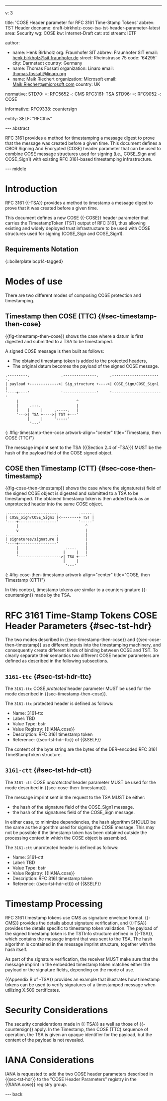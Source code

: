 ---
v: 3

title: 'COSE Header parameter for RFC 3161 Time-Stamp Tokens'
abbrev: TST Header
docname: draft-birkholz-cose-tsa-tst-header-parameter-latest
area: Security
wg: COSE
kw: Internet-Draft
cat: std
stream: IETF

author:
- name: Henk Birkholz
  org: Fraunhofer SIT
  abbrev: Fraunhofer SIT
  email: henk.birkholz@sit.fraunhofer.de
  street: Rheinstrasse 75
  code: '64295'
  city: Darmstadt
  country: Germany
- name: Thomas Fossati
  organization: Linaro
  email: thomas.fossati@linaro.org
- name: Maik Riechert
  organization: Microsoft
  email: Maik.Riechert@microsoft.com
  country: UK

normative:
  STD70:
    =: RFC5652
    -: CMS
  RFC3161: TSA
  STD96:
    =: RFC9052
    -: COSE

informative:
  RFC9338: countersign

entity:
  SELF: "RFCthis"

--- abstract

RFC 3161 provides a method for timestamping a message digest to prove that the message was created before a given time.
This document defines a CBOR Signing And Encrypted (COSE) header parameter that can be used to combine COSE message structures used for signing (i.e., COSE_Sign and COSE_Sign1) with existing RFC 3161-based timestamping infrastructure.

--- middle

# Introduction

RFC 3161 {{-TSA}} provides a method to timestamp a message digest to prove that it was created before a given time.

This document defines a new COSE {{-COSE}} header parameter that carries the TimestampToken (TST) output of RFC 3161, thus allowing existing and widely deployed trust infrastructure to be used with COSE structures used for signing (COSE_Sign and COSE_Sign1).

## Requirements Notation

{::boilerplate bcp14-tagged}

# Modes of use

There are two different modes of composing COSE protection and timestamping.

## Timestamp then COSE (TTC) {#sec-timestamp-then-cose}

{{fig-timestamp-then-cose}} shows the case where a datum is first digested and submitted to a TSA to be timestamped.

A signed COSE message is then built as follows:

* The obtained timestamp token is added to the protected headers,
* The original datum becomes the payload of the signed COSE message.

~~~ aasvg
.---------.              .---------------.     .----------------------.
| payload +------------->| Sig_structure +---->| COSE_Sign/COSE_Sign1 |
'----+----'              '---------------'     '----------------------'
     |                          ^
     |     .---.                |
     |    |     |     .-----.   |
     '--->| TSA +---->| TST +---'
          |     |     '-----'
           '---'
~~~
{: #fig-timestamp-then-cose artwork-align="center"
   title="Timestamp, then COSE (TTC)"}

The message imprint sent to the TSA ({{Section 2.4 of -TSA}}) MUST be the hash of the payload field of the COSE signed object.

## COSE then Timestamp (CTT) {#sec-cose-then-timestamp}

{{fig-cose-then-timestamp}} shows the case where the signature(s) field of the signed COSE object is digested and submitted to a TSA to be timestamped.
The obtained timestamp token is then added back as an unprotected header into the same COSE object.

~~~ aasvg
.----------------------.         .-----.
| COSE_Sign/COSE_Sign1 |<--------+ TST |
'----+-----------------'         '-----'
     |                              ^
     v                              |
.----------------------.            |
| signatures/signature |            |
'----+-----------------'            |
     |                     .---.    |
     |                    |     |   |
     '------------------->| TSA +---'
                          |     |
                           '---'
~~~
{: #fig-cose-then-timestamp artwork-align="center"
   title="COSE, then Timestamp (CTT)"}

In this context, timestamp tokens are similar to a countersignature {{-countersign}} made by the TSA.

# RFC 3161 Time-Stamp Tokens COSE Header Parameters {#sec-tst-hdr}

The two modes described in {{sec-timestamp-then-cose}} and {{sec-cose-then-timestamp}} use different inputs into the timestamping machinery, and consequently create different kinds of binding between COSE and TST.
To clearly separate their semantics two different COSE header parameters are defined as described in the following subsections.

## `3161-ttc` {#sec-tst-hdr-ttc}

The `3161-ttc` COSE _protected_ header parameter MUST be used for the mode described in {{sec-timestamp-then-cose}}.

The `3161-ttc` protected header is defined as follows:

* Name: 3161-ttc
* Label: TBD
* Value Type: bstr
* Value Registry: {{!IANA.cose}}
* Description: RFC 3161 timestamp token
* Reference: {{sec-tst-hdr-ttc}} of {{&SELF}}

The content of the byte string are the bytes of the DER-encoded RFC 3161 TimeStampToken structure.

## `3161-ctt` {#sec-tst-hdr-ctt}

The `3161-ctt` COSE _unprotected_ header parameter MUST be used for the mode described in {{sec-cose-then-timestamp}}.

The message imprint sent in the request to the TSA MUST be either:

* the hash of the signature field of the COSE_Sign1 message.
* the hash of the signatures field of the COSE_Sign message.

In either case, to minimize dependencies, the hash algorithm SHOULD be the same as the algorithm used for signing the COSE message.
This may not be possible if the timestamp token has been obtained outside the processing context in which the COSE object is assembled.

The `3161-ctt` unprotected header is defined as follows:

* Name: 3161-ctt
* Label: TBD
* Value Type: bstr
* Value Registry: {{!IANA.cose}}
* Description: RFC 3161 timestamp token
* Reference: {{sec-tst-hdr-ctt}} of {{&SELF}}

# Timestamp Processing

RFC 3161 timestamp tokens use CMS as signature envelope format.
{{-CMS}} provides the details about signature verification, and {{-TSA}} provides the details specific to timestamp token validation.
The payload of the signed timestamp token is the TSTInfo structure defined in {{-TSA}}, which contains the message imprint that was sent to the TSA.
The hash algorithm is contained in the message imprint structure, together with the hash itself.

As part of the signature verification, the receiver MUST make sure that the message imprint in the embedded timestamp token matches either the payload or the signature fields, depending on the mode of use.

{{Appendix B of -TSA}} provides an example that illustrates how timestamp tokens can be used to verify signatures of a timestamped message when utilizing X.509 certificates.

# Security Considerations

The security considerations made in {{-TSA}} as well as those of {{-countersign}} apply. In the Timestamp, then COSE (TTC) sequence of operation, the TSA is given an opaque identifier for the payload, but the content of the payload is not revealed.

# IANA Considerations

IANA is requested to add the two COSE header parameters described in {{sec-tst-hdr}} to the "COSE Header Parameters" registry in the {{!IANA.cose}} registry group.

--- back

